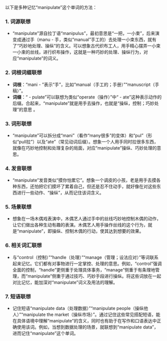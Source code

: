 以下是多种记忆“manipulate”这个单词的方法：

### 1. 词源联想
 - “manipulate”源自拉丁语“manipulus”，最初意思是“一把，一小束”，后来演变成通过手（manu - 手，类似“manual”手工的）去处理一小束东西，就有了“巧妙地处理、操纵”的含义。可以想象古代织布工人，用手精心摆弄一小束一小束的丝线，进行织布操作，这就是一种巧妙的处理、操纵行为，对应“manipulate”的词义。

### 2. 词根词缀联想
 - **词根**：“mani - ”表示“手”，比如“manual（手工的；手册）”“manuscript（手稿）”。
 - **词缀**：“ - pulate”可以联想为类似“operate（操作）”中“ - ate”这种表示动作的后缀。合起来，“manipulate”就是用手去操作，也就是“操纵，控制；巧妙处理”的意思 。

### 3. 词形联想
 - “manipulate”可以拆分成“mani”（看作“many很多”的变体）和“pul”（形似“pull拉”）以及“ate”（常见动词后缀）。想象一个人用手同时拉很多东西，就像在巧妙地控制和处理复杂的局面，对应“manipulate”操纵、巧妙处理的意思。

### 4. 发音联想
 - “manipulate”发音类似“摸你怕累它”。想象一个调皮的小孩，老是用手去摸各种东西，还怕把它们摸坏了累着自己，但还是忍不住动手，就好像在对这些东西进行一些动作、“操纵”，从而记住该词含义。

### 5. 场景联想
 - 想象在一场木偶戏表演中，木偶艺人通过手中的丝线巧妙地控制木偶的动作，让它们做出各种生动有趣的表演。木偶艺人用手操作丝线的这个行为，就是“manipulate”，即操纵、控制木偶的行动，使其达到想要的效果。

### 6. 相关词汇联想
 - 与“control（控制）”“handle（处理）”“manage（管理；设法应对）”等词联系起来记忆。它们都有对事物进行一定掌控、处理的意思。例如，“control”强调全面的控制，“handle”更侧重于处理具体事务，“manage”侧重于有条理地管理，而“manipulate”侧重于通过技巧、巧妙手段进行操纵。将这些词放在一起对比记忆，能加深对“manipulate”词义及用法的理解。

### 7. 短语联想
 - 记住短语“manipulate data（处理数据）”“manipulate people（操纵他人）”“manipulate the market（操纵市场）”。通过记住这些常见搭配短语，能在具体语境中理解“manipulate”的含义，同时也有助于在写作和口语表达中正确使用该词。例如，当想到数据处理的场景，就联想到“manipulate data”，进而记住“manipulate”这个单词。 